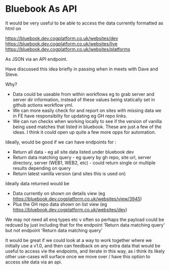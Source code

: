 
# Bluebook As API

It would be very useful to be able to access the data currently formatted as html on 

https://bluebook.dev.cogplatform.co.uk/websites/dev
https://bluebook.dev.cogplatform.co.uk/websites/live
https://bluebook.dev.cogplatform.co.uk/websites/platforms
 
As JSON via an API endpoint.

Have discussed this idea briefly in passing when in meets with Dave and Steve.

Why?
- Data could be useable from within workflows eg to grab server and server dir information, instead of these values being statically set in github actions workflow yml.
- We can more easily check for and report on sites with missing data we in FE have responsibilty for updating eg GH repo links. 
- We can run checks when working locally to see if the version of vanilla being used matches that listed in bluebook.
These are just a few of the ideas. I think it could open up quite a few more opps for automation.

Ideally, would be good if we can have endpoints for :
- Return all data - eg all site data listed under bluebook dev
- Return data matching query - eg query by gh repo, site url, server directory, server (WEB1, WEB2, etc) - could return single or multiple results depending on query
- Return latest vanilla version (and sites this is used on)

Ideally data returned would be 
- Data currently on shown on details view 
	(eg https://bluebook.dev.cogplatform.co.uk/websites/view/3945) 
- Plus the GH repo data shown on list view 
	(eg https://bluebook.dev.cogplatform.co.uk/websites/dev)

We may not need all enq types etc v often so perhaps the payload could be redcued by just including that for the endpoint 'Return data matching query' but not endpoint 'Return data matching query'

It would be great if we could look at a way to work together where we initially use a v1.0, and then can feedback on any extra data that would be useful to access vie the endpoints, and iterate in this way, as i think its likely other use-cases will surface once we move over / have this option to  access site data via an api.

